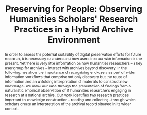 ---
abstract: 'In order to assess the potential suitability of digital preservation efforts
  for future research, it is necessary to understand how users interact with information
  in the present. Yet there is very little information on how humanities researchers
  – a key user group for archives – interact with archives beyond discovery. In the
  following, we show the importance of recognising end-users as part of wider information
  workflows that comprise not only discovery but the reuse of information and an unfolding
  interpretation of materials to construct new knowledge. We make our case through
  the presentation of findings from a naturalistic empirical observation of 11 humanities
  researchers engaging in research at a national archive. Our work identifies two
  research practices important to knowledge construction – reading and collecting
  –through which scholars create an interpretation of the archival record situated
  in its wider context.

  '
creators:
- Alexandra Leigh
- Stephann Makri
- Alex Taylor
- Alec Mulinder
- Sarra Hamdi
- Sonia Ranade
date: null
document_url: https://services.phaidra.univie.ac.at/api/object/o:1424927/download
grand_parent: iPRES
institutions:
- City, University of London / The National Archives, UK
- City, University of London
- The National Archives, UK
keywords:
- archives
- human information interaction
- knowledge construction
- information use
landing_page_url: https://phaidra.univie.ac.at/o:1424927
language: eng
layout: publication
license: CC BY 4.0 International
notes_url: null
parent: iPRES 2021
publication_type: paper
size: 473426
slides_url: null
source_name: iPRES
stream_url: null
title: 'Preserving for People: Observing Humanities Scholars'' Research Practices
  in a Hybrid Archive Environment'
year: 2021
---